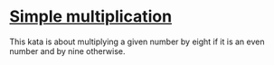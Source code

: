 # [Simple multiplication](https://www.codewars.com/kata/583710ccaa6717322c000105)

This kata is about multiplying a given number by eight if it is an even number and by nine otherwise.
